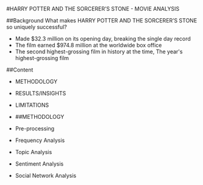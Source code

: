 #HARRY POTTER AND THE SORCERER’S STONE - MOVIE ANALYSIS

##Background
What makes HARRY POTTER AND THE SORCERER’S STONE so uniquely successful?
- Made $32.3 million on its opening day, breaking the single day record
- The film earned $974.8 million at the worldwide box office
- The second highest-grossing film in history at the time, The year's highest-grossing film



##Content 
- METHODOLOGY
- RESULTS/INSIGHTS
- LIMITATIONS

- ##METHODOLOGY
- Pre-processing
- Frequency Analysis
- Topic Analysis
- Sentiment Analysis
- Social Network Analysis


